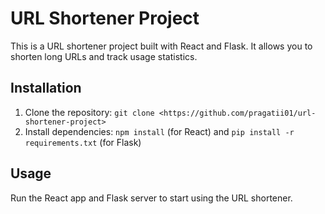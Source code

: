 # URL Shortener Project

This is a URL shortener project built with React and Flask. It allows you to shorten long URLs and track usage statistics.

## Installation

1. Clone the repository: `git clone <https://github.com/pragatii01/url-shortener-project>`
2. Install dependencies: `npm install` (for React) and `pip install -r requirements.txt` (for Flask)

## Usage

Run the React app and Flask server to start using the URL shortener.
